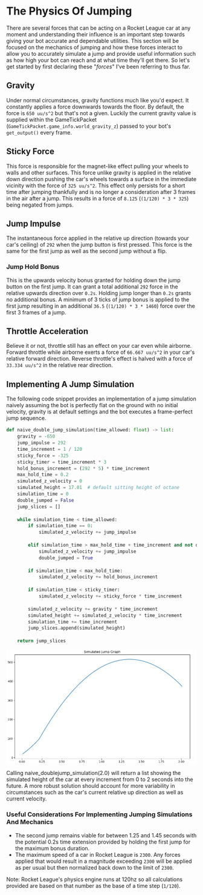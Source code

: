 # The Physics Of Jumping

There are several forces that can be acting on a Rocket League car at any moment and understanding their influence is an important step towards giving your bot accurate and dependable utilities. This section will be focused on the mechanics of jumping and how these forces interact to allow you to accurately simulate a jump and provide useful information such as how high your bot can reach and at what time they'll get there. So let's get started by first declaring these "_forces_" I've been referring to thus far.

## Gravity

Under normal circumstances, gravity functions much like you'd expect. It constantly applies a force downwards towards the floor. By default, the force is `650 uu/s^2` but that's not a given. Luckily the current gravity value is supplied within the GameTickPacket (`GameTickPacket.game_info.world_gravity_z`) passed to your bot's `get_output()` every frame.

## Sticky Force

This force is responsible for the magnet-like effect pulling your wheels to walls and other surfaces. This force unlike gravity is applied in the relative down direction pushing the car's wheels towards a surface in the immediate vicinity with the force of `325 uu/s^2`. This effect only persists for a short time after jumping thankfully and is no longer a consideration after 3 frames in the air after a jump. This results in a force of `8.125` (`(1/120) * 3 * 325`) being negated from jumps. 

## Jump Impulse

The instantaneous force applied in the relative up direction (towards your car's ceiling) of `292` when the jump button is first pressed. This force is the same for the first jump as well as the second jump without a flip.

### Jump Hold Bonus

This is the upwards velocity bonus granted for holding down the jump button on the first jump. It can grant a total additional `292` force in the relative upwards direction over `0.2s`. Holding jump longer than `0.2s` grants no additional bonus. A minimum of 3 ticks of jump bonus is applied to the first jump resulting in an additional `36.5` (`(1/120) * 3 * 1460`) force over the first 3 frames of a jump.

## Throttle Acceleration

Believe it or not, throttle still has an effect on your car even while airborne. Forward throttle while airborne exerts a force of `66.667 uu/s^2` in your car's relative forward direction. Reverse throttle's effect is halved with a force of `33.334 uu/s^2` in the relative rear direction.

## Implementing A Jump Simulation

The following code snippet provides an implementation of a jump simulation naively assuming the bot is perfectly flat on the ground with no initial velocity, gravity is at default settings and the bot executes a frame-perfect jump sequence.

```python
def naive_double_jump_simulation(time_allowed: float) -> list:
    gravity = -650
    jump_impulse = 292
    time_increment = 1 / 120
    sticky_force = -325
    sticky_timer = time_increment * 3
    hold_bonus_increment = (292 * 5) * time_increment
    max_hold_time = 0.2
    simulated_z_velocity = 0
    simulated_height = 17.01  # default sitting height of octane
    simulation_time = 0
    double_jumped = False
    jump_slices = []

    while simulation_time < time_allowed:
        if simulation_time == 0:
            simulated_z_velocity += jump_impulse

        elif simulation_time > max_hold_time + time_increment and not double_jumped:
            simulated_z_velocity += jump_impulse
            double_jumped = True

        if simulation_time < max_hold_time:
            simulated_z_velocity += hold_bonus_increment

        if simulation_time < sticky_timer:
            simulated_z_velocity += sticky_force * time_increment

        simulated_z_velocity += gravity * time_increment
        simulated_height += simulated_z_velocity * time_increment
        simulation_time += time_increment
        jump_slices.append(simulated_height)

    return jump_slices
```
![The output of naive_double_jump_simulation(2) graphed](img/jumping-physics/jump-graph.png)

Calling naive_doublejump_simulation(2.0) will return a list showing the simulated height of the car at every increment from 0 to 2 seconds into the future. A more robust solution should account for more variability in circumstances such as the car's current relative up direction as well as current velocity. 

### Useful Considerations For Implementing Jumping Simulations And Mechanics
* The second jump remains viable for between 1.25 and 1.45 seconds with the potential 0.2s time extension provided by holding the first jump for the maximum bonus duration.
* The maximum speed of a car in Rocket League is `2300`. Any forces applied that would result in a magnitude exceeding `2300` will be applied as per usual but then normalized back down to the limit of `2300`.

Note: Rocket League's physics engine runs at 120hz so all calculations provided are based on that number as the base of a time step (`1/120`). 